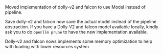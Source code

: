 Moved implementation of dolly-v2 and falcon to use Model instead of pipeline.

Save dolly-v2 and falcon now save the actual model instead of the pipeline abstraction. If you have a Dolly-V2 and falcon
model available locally, kindly ask you to do `openllm prune` to have the new implementation available.

Dolly-v2 and falcon nows implements some memory optimization to help with loading with lower resources system
